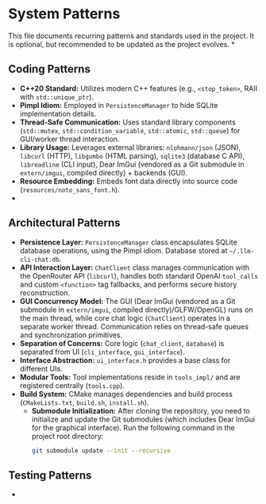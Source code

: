 # System Patterns

This file documents recurring patterns and standards used in the project.
It is optional, but recommended to be updated as the project evolves.
*

## Coding Patterns

*   **C++20 Standard:** Utilizes modern C++ features (e.g., `<stop_token>`, RAII with `std::unique_ptr`).
*   **Pimpl Idiom:** Employed in `PersistenceManager` to hide SQLite implementation details.
*   **Thread-Safe Communication:** Uses standard library components (`std::mutex`, `std::condition_variable`, `std::atomic`, `std::queue`) for GUI/worker thread interaction.
*   **Library Usage:** Leverages external libraries: `nlohmann/json` (JSON), `libcurl` (HTTP), `libgumbo` (HTML parsing), `sqlite3` (database C API), `libreadline` (CLI input), Dear ImGui (vendored as a Git submodule in `extern/imgui`, compiled directly) + backends (GUI).
*   **Resource Embedding:** Embeds font data directly into source code (`resources/noto_sans_font.h`).
*   

## Architectural Patterns

*   **Persistence Layer:** `PersistenceManager` class encapsulates SQLite database operations, using the Pimpl idiom. Database stored at `~/.llm-cli-chat.db`.
*   **API Interaction Layer:** `ChatClient` class manages communication with the OpenRouter API (`libcurl`), handles both standard OpenAI `tool_calls` and custom `<function>` tag fallbacks, and performs secure history reconstruction.
*   **GUI Concurrency Model:** The GUI (Dear ImGui (vendored as a Git submodule in `extern/imgui`, compiled directly)/GLFW/OpenGL) runs on the main thread, while core chat logic (`ChatClient`) operates in a separate worker thread. Communication relies on thread-safe queues and synchronization primitives.
*   **Separation of Concerns:** Core logic (`chat_client`, `database`) is separated from UI (`cli_interface`, `gui_interface`).
*   **Interface Abstraction:** `ui_interface.h` provides a base class for different UIs.
*   **Modular Tools:** Tool implementations reside in `tools_impl/` and are registered centrally (`tools.cpp`).
*   **Build System:** CMake manages dependencies and build process (`CMakeLists.txt`, `build.sh`, `install.sh`).
    *   **Submodule Initialization:** After cloning the repository, you need to initialize and update the Git submodules (which includes Dear ImGui for the graphical interface). Run the following command in the project root directory:
        ```sh
        git submodule update --init --recursive
        ```

## Testing Patterns

*